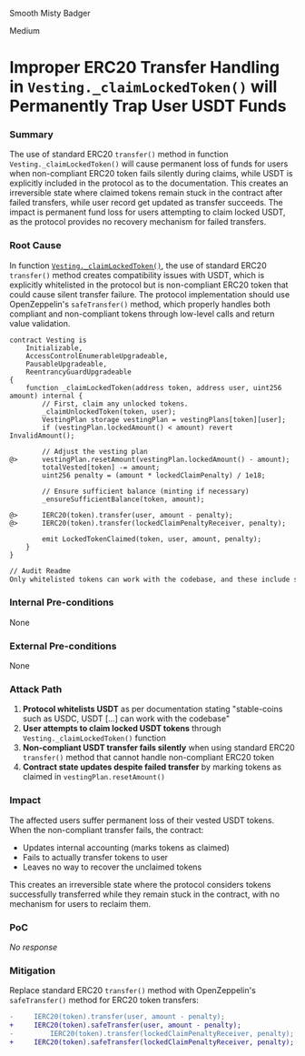 Smooth Misty Badger

Medium

# Improper ERC20 Transfer Handling in `Vesting._claimLockedToken()` will Permanently Trap User USDT Funds

### Summary

The use of standard ERC20 `transfer()` method in function `Vesting._claimLockedToken()` will cause permanent loss of funds for users when non-compliant ERC20 token fails silently during claims, while USDT is explicitly included in the protocol as to the documentation. This creates an irreversible state where claimed tokens remain stuck in the contract after failed transfers, while user record get updated as transfer succeeds. The impact is permanent fund loss for users attempting to claim locked USDT, as the protocol provides no recovery mechanism for failed transfers.  

### Root Cause

In function [`Vesting._claimLockedToken()`](https://github.com/sherlock-audit/2025-03-symm-io-stacking/blob/main/token/contracts/vesting/Vesting.sol#L295-L296), the use of standard ERC20 `transfer()` method creates compatibility issues with USDT, which is explicitly whitelisted in the protocol but is non-compliant ERC20 token that could cause silent transfer failure. The protocol implementation should use OpenZeppelin's `safeTransfer()` method, which properly handles both compliant and non-compliant tokens through low-level calls and return value validation. 

```solidity
contract Vesting is
    Initializable,
    AccessControlEnumerableUpgradeable,
    PausableUpgradeable,
    ReentrancyGuardUpgradeable
{
    function _claimLockedToken(address token, address user, uint256 amount) internal {
        // First, claim any unlocked tokens.
        _claimUnlockedToken(token, user);
        VestingPlan storage vestingPlan = vestingPlans[token][user];
        if (vestingPlan.lockedAmount() < amount) revert InvalidAmount();

        // Adjust the vesting plan
@>      vestingPlan.resetAmount(vestingPlan.lockedAmount() - amount);
        totalVested[token] -= amount;
        uint256 penalty = (amount * lockedClaimPenalty) / 1e18;

        // Ensure sufficient balance (minting if necessary)
        _ensureSufficientBalance(token, amount);

@>      IERC20(token).transfer(user, amount - penalty);
@>      IERC20(token).transfer(lockedClaimPenaltyReceiver, penalty);

        emit LockedTokenClaimed(token, user, amount, penalty);
    }
}
```

```markdown
// Audit Readme
Only whitelisted tokens can work with the codebase, and these include stable-coins such as USDC, USDT, and USDE and Tokens like SYMM.
```

### Internal Pre-conditions

None

### External Pre-conditions

None

### Attack Path

1. **Protocol whitelists USDT** as per documentation stating "stable-coins such as USDC, USDT [...] can work with the codebase"
2. **User attempts to claim locked USDT tokens** through `Vesting._claimLockedToken()` function
3. **Non-compliant USDT transfer fails silently** when using standard ERC20 `transfer()` method that cannot handle non-compliant ERC20 token
4. **Contract state updates despite failed transfer** by marking tokens as claimed in `vestingPlan.resetAmount()`

### Impact

The affected users suffer permanent loss of their vested USDT tokens. When the non-compliant transfer fails, the contract:
- Updates internal accounting (marks tokens as claimed)
- Fails to actually transfer tokens to user
- Leaves no way to recover the unclaimed tokens

This creates an irreversible state where the protocol considers tokens successfully transferred while they remain stuck in the contract, with no mechanism for users to reclaim them.

### PoC

_No response_

### Mitigation

Replace standard ERC20 `transfer()` method with OpenZeppelin's `safeTransfer()` method for ERC20 token transfers:

```diff
-	  IERC20(token).transfer(user, amount - penalty);
+	  IERC20(token).safeTransfer(user, amount - penalty);
-         IERC20(token).transfer(lockedClaimPenaltyReceiver, penalty);
+	  IERC20(token).safeTransfer(lockedClaimPenaltyReceiver, penalty);
```